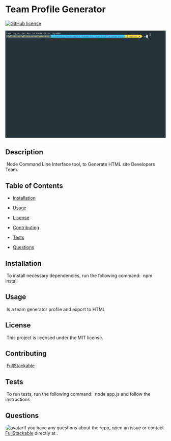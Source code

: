 # Team Profile Generator
[![GitHub license](https://img.shields.io/badge/license-MIT-blue.svg)](https://github.com/FullStackable)

![Team Profile Generator](terminal.gif)

## Description
​
Node Command Line Interface tool, to Generate HTML site Developers Team.
​
## Table of Contents
* [Installation](#installation) 
 
* [Usage](#usage) 
 
* [License](#license) 
 
* [Contributing](#contributing) 
 
* [Tests](#tests) 
 
* [Questions](#questions) 
 

## Installation
​
To install necessary dependencies, run the following command:
​
npm install
​
## Usage
​
Is a team generator profile and export to HTML
​
## License
​
This project is licensed under the MIT license.
  
## Contributing
​
[FullStackable]('https://github.com/FullStackable') 

## Tests
​
To run tests, run the following command:
​
node app.js and follow the instructions
​
## Questions
​
<img src="https://avatars1.githubusercontent.com/u/7883863?v=4" alt="avatar" style="border-radius: 16px" width="30" />
​
If you have any questions about the repo, open an issue or contact [FullStackable](https://github.com/FullStackable) directly at .

